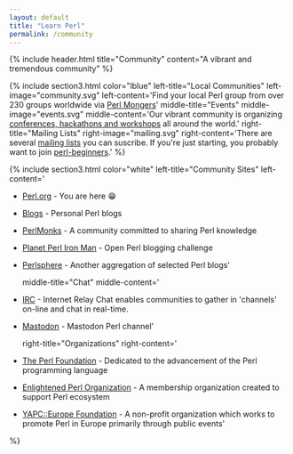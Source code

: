 ```yaml
---
layout: default
title: "Learn Perl"
permalink: /community
---
```


{% include header.html 
   title="Community" 
   content="A vibrant and tremendous community"
%}

{% include section3.html 
   color="lblue"
   left-title="Local Communities"
   left-image="community.svg"
   left-content='Find your local Perl group from over 230 groups worldwide via [Perl Mongers](http://www.pm.org/)'
   middle-title="Events"
   middle-image="events.svg"
   middle-content='Our vibrant community is organizing [conferences, hackathons and workshops](/events) all around the world.'
   right-title="Mailing Lists"
   right-image="mailing.svg"
   right-content='There are several [mailing lists](/lists) you can suscribe. If you\'re just starting, you probably want to join [perl-beginners](/list/beginners).'
%}

{% include section3.html 
   color="white"
   left-title="Community Sites"
   left-content='
* [Perl.org](http://www.perl.org) - You are here :grin:
* [Blogs](blogs.perl.org) - Personal Perl blogs
* [PerlMonks](http://www.perlmonks.com) - A community committed to sharing Perl knowledge
* [Planet Perl Iron Man](http://ironman.enlightenedperl.org) - Open Perl blogging challenge
* [Perlsphere](http://perlsphere.net) - Another aggregation of selected Perl blogs'

   middle-title="Chat"
   middle-content='
* [IRC](http://www.irchelp.org) - Internet Relay Chat enables communities to gather in \'channels\' on-line and chat in real-time. 
* [Mastodon](https://discord.gg/perl-lang) - Mastodon Perl channel'

   right-title="Organizations"
   right-content='
* [The Perl Foundation](http://www.perlfoundation.org/) - Dedicated to the advancement of the Perl programming language 
* [Enlightened Perl Organization](http://www.enlightenedperl.org/) - A membership organization created to support Perl ecosystem 
* [YAPC::Europe Foundation](http://www.yapceurope.org/) - A non-profit organization which works to promote Perl in Europe primarily through public events'

%}



     
